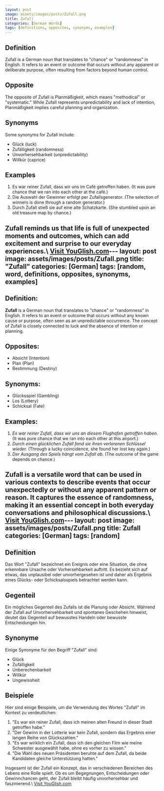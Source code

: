 ```yaml
---
layout: post
image: assets/images/posts/Zufall.png
title: Zufall
categories: [German Words]
tags: [definitions, opposites, synonyms, examples]
---
```


## Definition

Zufall is a German noun that translates to "chance" or "randomness" in English. It refers to an event or outcome that occurs without any apparent or deliberate purpose, often resulting from factors beyond human control.

## Opposite

The opposite of Zufall is Planmäßigkeit, which means "methodical" or "systematic." While Zufall represents unpredictability and lack of intention, Planmäßigkeit implies careful planning and organization.

## Synonyms

Some synonyms for Zufall include:

- Glück (luck)
- Zufälligkeit (randomness)
- Unvorhersehbarkeit (unpredictability)
- Willkür (caprice)

## Examples

1. Es war reiner Zufall, dass wir uns im Café getroffen haben. (It was pure chance that we ran into each other at the café.)
2. Die Auswahl der Gewinner erfolgt per Zufallsgenerator. (The selection of winners is done through a random generator.)
3. Durch Zufall stieß sie auf eine alte Schatzkarte. (She stumbled upon an old treasure map by chance.)

Zufall reminds us that life is full of unexpected moments and outcomes, which can add excitement and surprise to our everyday experiences.\ <a id="yg-widget-0" class="youglish-widget" data-query="Zufall" data-lang="german" data-components="8412" data-auto-start="0" data-bkg-color="theme_light" data-title="How%20to%20pronounce%20Zufall%20in%20German"  rel="nofollow" href="https://youglish.com">Visit YouGlish.com</a><script async src="https://youglish.com/public/emb/widget.js" charset="utf-8"></script>---
layout: post
image: assets/images/posts/Zufall.png
title: "Zufall"
categories: [German]
tags: [random, word, definitions, opposites, synonyms, examples]
---

## Definition:

**Zufall** is a German noun that translates to "chance" or "randomness" in English. It refers to an event or outcome that occurs without any known cause or purpose, often seen as an unpredictable occurrence. The concept of Zufall is closely connected to luck and the absence of intention or planning.

## Opposites:

- Absicht (Intention)
- Plan (Plan)
- Bestimmung (Destiny)

## Synonyms:

- Glücksspiel (Gambling)
- Los (Lottery)
- Schicksal (Fate)

## Examples:

1. *Es war reiner Zufall, dass wir uns an diesem Flughafen getroffen haben.* (It was pure chance that we ran into each other at this airport.)
2. *Durch einen glücklichen Zufall fand sie ihren verlorenen Schlüssel wieder.* (Through a lucky coincidence, she found her lost key again.)
3. *Der Ausgang des Spiels hängt vom Zufall ab.* (The outcome of the game depends on chance.)

Zufall is a versatile word that can be used in various contexts to describe events that occur unexpectedly or without any apparent pattern or reason. It captures the essence of randomness, making it an essential concept in both everyday conversations and philosophical discussions.\ <a id="yg-widget-0" class="youglish-widget" data-query="Zufall" data-lang="german" data-components="8412" data-auto-start="0" data-bkg-color="theme_light" data-title="How%20to%20pronounce%20Zufall%20in%20German"  rel="nofollow" href="https://youglish.com">Visit YouGlish.com</a><script async src="https://youglish.com/public/emb/widget.js" charset="utf-8"></script>---
layout: post
image: assets/images/posts/Zufall.png
title: Zufall
categories: [German]
tags: [random]
---

## Definition
Das Wort "Zufall" bezeichnet ein Ereignis oder eine Situation, die ohne erkennbare Ursache oder Vorhersehbarkeit auftritt. Es bezieht sich auf etwas, das unplausibel oder unvorhergesehen ist und daher als Ergebnis eines Glücks- oder Schicksalsspiels betrachtet werden kann.

## Gegenteil
Ein mögliches Gegenteil des Zufalls ist die Planung oder Absicht. Während der Zufall auf Unvorhersehbarkeit und spontanes Geschehen hinweist, deutet das Gegenteil auf bewusstes Handeln oder bewusste Entscheidungen hin.

## Synonyme
Einige Synonyme für den Begriff "Zufall" sind:

- Glück
- Zufälligkeit
- Unberechenbarkeit
- Willkür
- Ungewissheit

## Beispiele
Hier sind einige Beispiele, um die Verwendung des Wortes "Zufall" im Kontext zu verdeutlichen:

1. "Es war ein reiner Zufall, dass ich meinen alten Freund in dieser Stadt getroffen habe."
2. "Der Gewinn in der Lotterie war kein Zufall, sondern das Ergebnis einer langen Reihe von Glückszahlen."
3. "Es war wirklich ein Zufall, dass ich den gleichen Film wie meine Schwester ausgewählt habe, ohne es vorher zu wissen."
4. "Die Wahl des neuen Präsidenten beruhte auf dem Zufall, da beide Kandidaten gleiche Unterstützung hatten."

Insgesamt ist der Zufall ein Konzept, das in verschiedenen Bereichen des Lebens eine Rolle spielt. Ob es um Begegnungen, Entscheidungen oder Gewinnchancen geht, der Zufall bleibt häufig unvorhersehbar und faszinierend.\ <a id="yg-widget-0" class="youglish-widget" data-query="Zufall" data-lang="german" data-components="8412" data-auto-start="0" data-bkg-color="theme_light" data-title="How%20to%20pronounce%20Zufall%20in%20German"  rel="nofollow" href="https://youglish.com">Visit YouGlish.com</a><script async src="https://youglish.com/public/emb/widget.js" charset="utf-8"></script>
